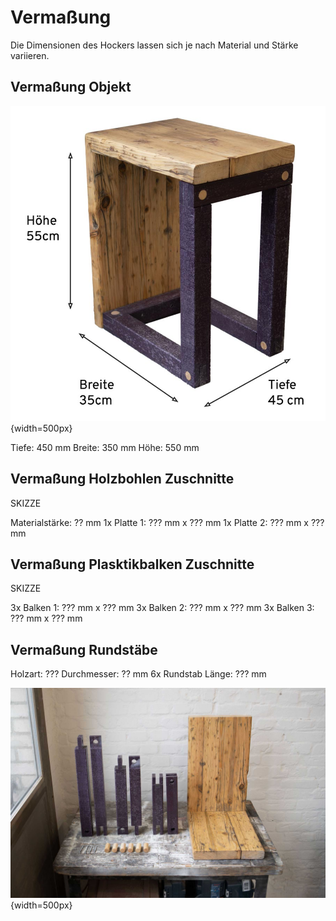 # Vermaßung

Die Dimensionen des Hockers lassen sich je nach Material und Stärke variieren.

## Vermaßung Objekt

![pic](res/assets/media/img/regenholz_precious-hocker_dimensions-01.jpg){width=500px}

Tiefe: 450 mm
Breite: 350 mm
Höhe: 550 mm

## Vermaßung Holzbohlen Zuschnitte

SKIZZE

Materialstärke: ?? mm
1x Platte 1: ??? mm x ??? mm
1x Platte 2: ??? mm x ??? mm

## Vermaßung Plasktikbalken Zuschnitte

SKIZZE

3x Balken 1: ??? mm x ??? mm
3x Balken 2: ??? mm x ??? mm
3x Balken 3: ??? mm x ??? mm

## Vermaßung Rundstäbe

Holzart: ???
Durchmesser: ?? mm
6x Rundstab Länge: ??? mm


![pic](res/assets/media/img/regenholz_precious-hocker_components.jpg){width=500px}
